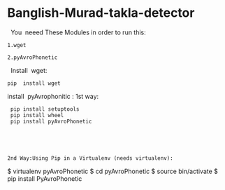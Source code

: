 # Banglish-Murad-takla-detector

 
You  neeed These Modules in order to run this:
```
1.wget

2.pyAvroPhonetic
```

 
Install  wget:
```
pip  install wget
```

install  pyAvrophonitic :
 1st way:
```
 pip install setuptools
 pip install wheel
 pip install pyAvroPhonetic
 
 
 
 
 
2nd Way:Using Pip in a Virtualenv (needs virtualenv):
```
$ virtualenv pyAvroPhonetic
$ cd pyAvroPhonetic
$ source bin/activate
$ pip install PyAvroPhonetic
